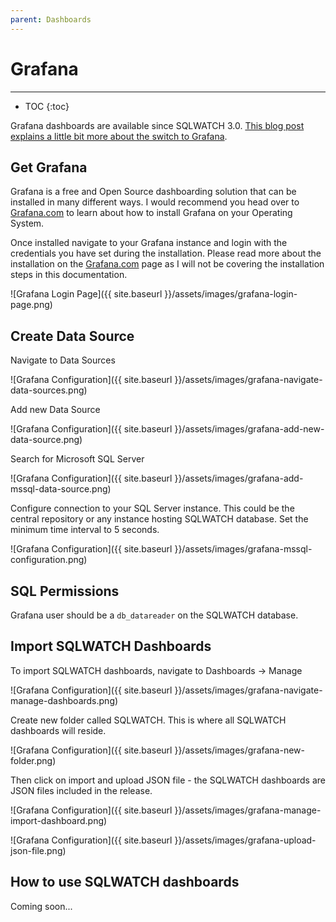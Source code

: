```yaml
---
parent: Dashboards
---
```


# Grafana

---

- TOC
{:toc}

Grafana dashboards are available since SQLWATCH 3.0. [This blog post explains a little bit more about the switch to Grafana](https://sqlwatch.io/blog/announcements/whats-new-in-version-3/).

## Get Grafana

Grafana is a free and Open Source dashboarding solution that can be installed in many different ways. I would recommend you head over to [Grafana.com](https://grafana.com/) to learn about how to install Grafana on your Operating System.

Once installed navigate to your Grafana instance and login with the credentials you have set during the installation. Please read more about the installation on the [Grafana.com](https://grafana.com) page as I will not be covering the installation steps in this documentation.
    
![Grafana Login Page]({{ site.baseurl }}/assets/images/grafana-login-page.png)

## Create Data Source

Navigate to Data Sources

![Grafana Configuration]({{ site.baseurl }}/assets/images/grafana-navigate-data-sources.png)

Add new Data Source

![Grafana Configuration]({{ site.baseurl }}/assets/images/grafana-add-new-data-source.png)

Search for Microsoft SQL Server

![Grafana Configuration]({{ site.baseurl }}/assets/images/grafana-add-mssql-data-source.png)

Configure connection to your SQL Server instance.
This could be the central repository or any instance hosting SQLWATCH database. Set the minimum time interval to 5 seconds.

![Grafana Configuration]({{ site.baseurl }}/assets/images/grafana-mssql-configuration.png)


## SQL Permissions

Grafana user should be a `db_datareader` on the SQLWATCH database. 

## Import SQLWATCH Dashboards

To import SQLWATCH dashboards, navigate to Dashboards -> Manage

![Grafana Configuration]({{ site.baseurl }}/assets/images/grafana-navigate-manage-dashboards.png)

Create new folder called SQLWATCH. This is where all SQLWATCH dashboards will reside.

![Grafana Configuration]({{ site.baseurl }}/assets/images/grafana-new-folder.png)

Then click on import and upload JSON file - the SQLWATCH dashboards are JSON files included in the release.

![Grafana Configuration]({{ site.baseurl }}/assets/images/grafana-manage-import-dashboard.png)

![Grafana Configuration]({{ site.baseurl }}/assets/images/grafana-upload-json-file.png)

## How to use SQLWATCH dashboards

Coming soon...

